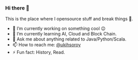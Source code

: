 ### Hi there 👋

This is the place where I opensource stuff and break things 🤣.

- 🔭 I’m currently working on something cool 😉
- 🌱 I’m currently learning AI, Cloud and Block Chain.
- 💬 Ask me about anything related to Java/Python/Scala.
- 📫 How to reach me: [@ukihsoroy](https://github.com/ukihsoroy/ukihsoroy)
- ⚡ Fun fact: History, Read.

<!--START_SECTION:waka-->
<!--END_SECTION:waka-->
